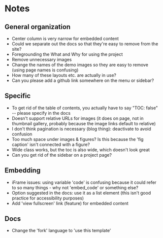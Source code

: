 # Notes

## General organization
- Center column is very narrow for embedded content
- Could we separate out the docs so that they're easy to remove from the site?
- Foregrounding the What and Why for using the project
- Remove unnecessary images
- Change the names of the demo images so they are easy to remove (using page names is confusing)
- How many of these layouts etc. are actually in use?
- Can you please add a github link somewhere on the menu or sidebar?


## Specific

- To get rid of the table of contents, you actually have to say "TOC: false" -- please specify in the docs
- Doesn't support relative URLs for images (it does on page, not in thumbnail gallery, probably because the image links default to relative)
- I don't think pagination is necessary (blog thing): deactivate to avoid confusion
- Too much space under images & figures? Is this because the 'fig caption' isn't connected with a figure?
- Wide class works, but the toc is also wide, which doesn't look great
- Can you get rid of the sidebar on a project page?


## Embedding

- iFrame issues: using variable 'code' is confusing because it could refer to so many things - why not 'embed_code' or something else?
- Option suggested in the docs: use it as a list element (this isn't good practice for accessibility purposes)
- Add 'view fullscreen' link (feature) for embedded content

## Docs

- Change the 'fork' language to 'use this template'